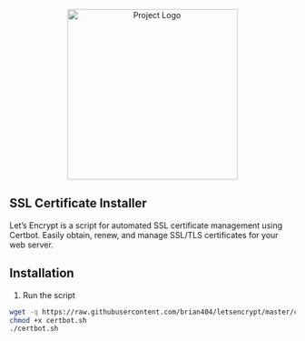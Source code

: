 <!-- Project Logo -->
<p align="center">
  <img src="https://i.imgur.com/atyZnap.jpg" width="300" alt="Project Logo">
</p>

## SSL Certificate Installer

Let’s Encrypt is a script for automated SSL certificate management using Certbot. Easily obtain, renew, and manage SSL/TLS certificates for your web server.

## Installation 
1. Run the script

```bash
wget -q https://raw.githubusercontent.com/brian404/letsencrypt/master/certbot.sh
chmod +x certbot.sh
./certbot.sh


